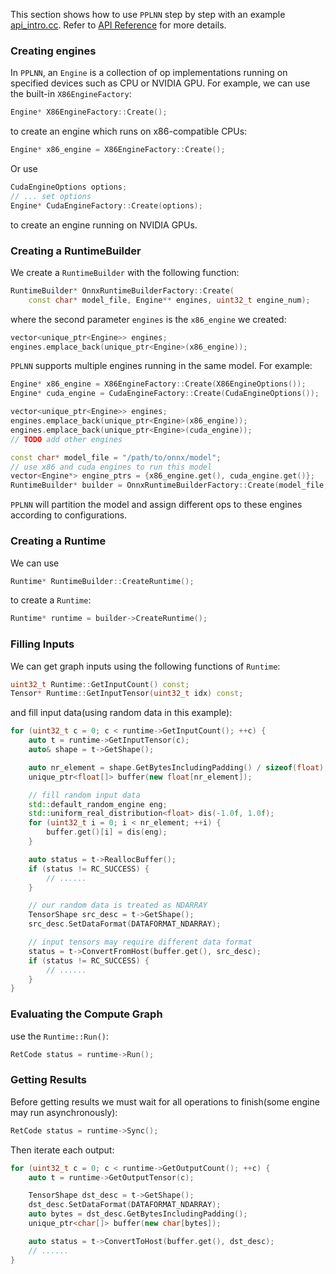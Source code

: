 This section shows how to use `PPLNN` step by step with an example [api_intro.cc](../../samples/cpp/api/api_intro.cc). Refer to [API Reference](cpp-api-reference.md) for more details.

### Creating engines

In `PPLNN`, an `Engine` is a collection of op implementations running on specified devices such as CPU or NVIDIA GPU. For example, we can use the built-in `X86EngineFactory`:

```c++
Engine* X86EngineFactory::Create();
```

to create an engine which runs on x86-compatible CPUs:

```c++
Engine* x86_engine = X86EngineFactory::Create();
```

Or use

```c++
CudaEngineOptions options;
// ... set options
Engine* CudaEngineFactory::Create(options);
```

to create an engine running on NVIDIA GPUs.

### Creating a RuntimeBuilder

We create a `RuntimeBuilder` with the following function:

```c++
RuntimeBuilder* OnnxRuntimeBuilderFactory::Create(
    const char* model_file, Engine** engines, uint32_t engine_num);
```

where the second parameter `engines` is the `x86_engine` we created:

```c++
vector<unique_ptr<Engine>> engines;
engines.emplace_back(unique_ptr<Engine>(x86_engine));
```

`PPLNN` supports multiple engines running in the same model. For example:

```c++
Engine* x86_engine = X86EngineFactory::Create(X86EngineOptions());
Engine* cuda_engine = CudaEngineFactory::Create(CudaEngineOptions());

vector<unique_ptr<Engine>> engines;
engines.emplace_back(unique_ptr<Engine>(x86_engine));
engines.emplace_back(unique_ptr<Engine>(cuda_engine));
// TODO add other engines

const char* model_file = "/path/to/onnx/model";
// use x86 and cuda engines to run this model
vector<Engine*> engine_ptrs = {x86_engine.get(), cuda_engine.get()};
RuntimeBuilder* builder = OnnxRuntimeBuilderFactory::Create(model_file, engine_ptrs.data(), engine_ptrs.size());
```

`PPLNN` will partition the model and assign different ops to these engines according to configurations.

### Creating a Runtime

We can use

```c++
Runtime* RuntimeBuilder::CreateRuntime();
```

to create a `Runtime`:

```c++
Runtime* runtime = builder->CreateRuntime();
```

### Filling Inputs

We can get graph inputs using the following functions of `Runtime`:

```c++
uint32_t Runtime::GetInputCount() const;
Tensor* Runtime::GetInputTensor(uint32_t idx) const;
```

and fill input data(using random data in this example):

```c++
for (uint32_t c = 0; c < runtime->GetInputCount(); ++c) {
    auto t = runtime->GetInputTensor(c);
    auto& shape = t->GetShape();

    auto nr_element = shape.GetBytesIncludingPadding() / sizeof(float);
    unique_ptr<float[]> buffer(new float[nr_element]);

    // fill random input data
    std::default_random_engine eng;
    std::uniform_real_distribution<float> dis(-1.0f, 1.0f);
    for (uint32_t i = 0; i < nr_element; ++i) {
        buffer.get()[i] = dis(eng);
    }

    auto status = t->ReallocBuffer();
    if (status != RC_SUCCESS) {
        // ......
    }

    // our random data is treated as NDARRAY
    TensorShape src_desc = t->GetShape();
    src_desc.SetDataFormat(DATAFORMAT_NDARRAY);

    // input tensors may require different data format
    status = t->ConvertFromHost(buffer.get(), src_desc);
    if (status != RC_SUCCESS) {
        // ......
    }
}
```

### Evaluating the Compute Graph

use the `Runtime::Run()`:

```c++
RetCode status = runtime->Run();
```

### Getting Results

Before getting results we must wait for all operations to finish(some engine may run asynchronously):

```c++
RetCode status = runtime->Sync();
```

Then iterate each output:

```c++
for (uint32_t c = 0; c < runtime->GetOutputCount(); ++c) {
    auto t = runtime->GetOutputTensor(c);

    TensorShape dst_desc = t->GetShape();
    dst_desc.SetDataFormat(DATAFORMAT_NDARRAY);
    auto bytes = dst_desc.GetBytesIncludingPadding();
    unique_ptr<char[]> buffer(new char[bytes]);

    auto status = t->ConvertToHost(buffer.get(), dst_desc);
    // ......
}
```

